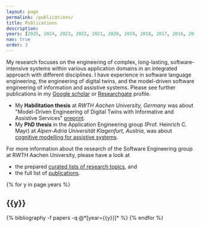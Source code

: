 ```yaml
---
layout: page
permalink: /publications/
title: Publications
description: 
years: [2025, 2024, 2023, 2022, 2021, 2020, 2019, 2018, 2017, 2016, 2015, 2014, 2013, 2012]
nav: true
order: 3
---
```


My research focuses on the engineering of complex, long-lasting, software-intensive systems 
within various application domains in an integrated approach with different disciplines. 
I have experience in software language engineering, the engineering of digital twins, 
and the model-driven software engineering of information and assistive systems. 
Please see further publications in my 
[Google scholar](https://scholar.google.com/citations?user=9f-nXdcAAAAJ&hl=de) or 
[Researchgate](https://www.researchgate.net/profile/Judith_Michael) profile. 

* My **Habilitation thesis** at *RWTH Aachen University, Germany* was about "Model-Driven Engineering of Digital
  Twins with Informative and Assistive Services" [preprint](http://www.se-rwth.de/phdtheses/Habil-Michael-Model-Driven-Engineering-of-Digital-Twins-with-Informative-and-Assistive-Services.pdf).
* My **PhD thesis** in the Application Engineering group (Prof. Heinrich C. Mayr) at 
 *Alpen-Adria Universität Klagenfurt, Austria*, was about
  [cognitive modelling for assistive systems](http://netlibrary.aau.at/obvuklhs/content/titleinfo/2410412).

For more information about the research of the Software Engineering group at RWTH Aachen University, 
please have a look at 
* the prepared [curated lists of research topics](http://www.se-rwth.de/topics/), and
* the full list of [publications](http://www.se-rwth.de/publications/).

<div class="publications">

{% for y in page.years %}
  <h2 class="year">{{y}}</h2>
  {% bibliography -f papers -q @*[year={{y}}]* %}
{% endfor %}

</div>

